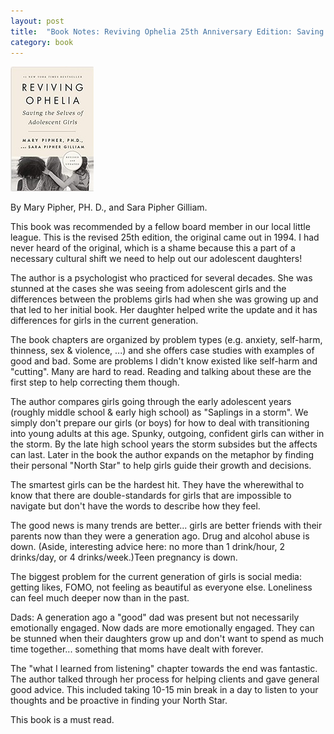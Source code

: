 ```yaml
---
layout: post
title:  "Book Notes: Reviving Ophelia 25th Anniversary Edition: Saving the Selves of Adolescent Girls"
category: book
---
```


![Book cover](/assets/reviving-ophelia.jpg)

By Mary Pipher, PH. D., and Sara Pipher Gilliam.

This book was recommended by a fellow board member in our local little league. This is the revised 25th edition, the original came out in 1994. I had never heard of the original, which is a shame because this a part of a necessary cultural shift we need to help out our adolescent daughters!

The author is a psychologist who practiced for several decades. She was stunned at the cases she was seeing from adolescent girls and the differences between the problems girls had when she was growing up and that led to her initial book. Her daughter helped write the update and it has differences for girls in the current generation.

The book chapters are organized by problem types (e.g. anxiety, self-harm, thinness, sex & violence, ...) and she offers case studies with examples of good and bad. Some are problems I didn't know existed like self-harm and "cutting". Many are hard to read. Reading and talking about these are the first step to help correcting them though.

The author compares girls going through the early adolescent years (roughly middle school & early high school) as "Saplings in a storm". We simply don't prepare our girls (or boys) for how to deal with transitioning into young adults at this age. Spunky, outgoing, confident girls can wither in the storm. By the late high school years the storm subsides but the affects can last. Later in the book the author expands on the metaphor by finding their personal "North Star" to help girls guide their growth and decisions.

The smartest girls can be the hardest hit. They have the wherewithal to know that there are double-standards for girls that are impossible to navigate but don't have the words to describe how they feel.

The good news is many trends are better... girls are better friends with their parents now than they were a generation ago. Drug and alcohol abuse is down. (Aside, interesting advice here: no more than 1 drink/hour, 2 drinks/day, or 4 drinks/week.)Teen pregnancy is down.

The biggest problem for the current generation of girls is social media: getting likes, FOMO, not feeling as beautiful as everyone else. Loneliness can feel much deeper now than in the past.

Dads: A generation ago a "good" dad was present but not necessarily emotionally engaged. Now dads are more emotionally engaged. They can be stunned when their daughters grow up and don't want to spend as much time together... something that moms have dealt with forever.

The "what I learned from listening" chapter towards the end was fantastic. The author talked through her process for helping clients and gave general good advice. This included taking 10-15 min break in a day to listen to your thoughts and be proactive in finding your North Star.

This book is a must read.
